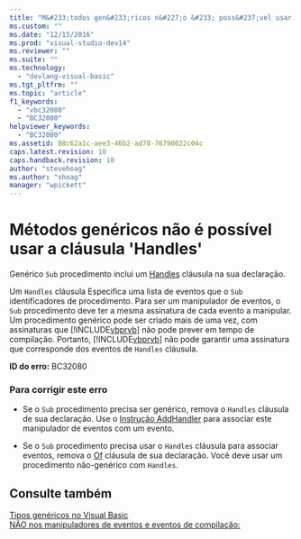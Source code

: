```yaml
---
title: "M&#233;todos gen&#233;ricos n&#227;o &#233; poss&#237;vel usar a cl&#225;usula &#39;Handles&#39; | Microsoft Docs"
ms.custom: ""
ms.date: "12/15/2016"
ms.prod: "visual-studio-dev14"
ms.reviewer: ""
ms.suite: ""
ms.technology: 
  - "devlang-visual-basic"
ms.tgt_pltfrm: ""
ms.topic: "article"
f1_keywords: 
  - "vbc32080"
  - "BC32080"
helpviewer_keywords: 
  - "BC32080"
ms.assetid: 88c62a1c-aee3-46b2-ad78-76790022c04c
caps.latest.revision: 10
caps.handback.revision: 10
author: "stevehoag"
ms.author: "shoag"
manager: "wpickett"
---
```

# M&#233;todos gen&#233;ricos n&#227;o &#233; poss&#237;vel usar a cl&#225;usula &#39;Handles&#39;
Genérico `Sub` procedimento inclui um [Handles](/dotnet/visual-basic/language-reference/statements/handles-clause) cláusula na sua declaração.  
  
 Um `Handles` cláusula Especifica uma lista de eventos que o `Sub` identificadores de procedimento. Para ser um manipulador de eventos, o `Sub` procedimento deve ter a mesma assinatura de cada evento a manipular. Um procedimento genérico pode ser criado mais de uma vez, com assinaturas que [!INCLUDE[vbprvb](../code-quality/includes/vbprvb_md.md)] não pode prever em tempo de compilação. Portanto, [!INCLUDE[vbprvb](../code-quality/includes/vbprvb_md.md)] não pode garantir uma assinatura que corresponde dos eventos de `Handles` cláusula.  
  
 **ID do erro:** BC32080  
  
### Para corrigir este erro  
  
-   Se o `Sub` procedimento precisa ser genérico, remova o `Handles` cláusula de sua declaração. Use o [Instrução AddHandler](/dotnet/visual-basic/language-reference/statements/addhandler-statement) para associar este manipulador de eventos com um evento.  
  
-   Se o `Sub` procedimento precisa usar o `Handles` cláusula para associar eventos, remova o [Of](/dotnet/visual-basic/language-reference/statements/of-clause) cláusula de sua declaração. Você deve usar um procedimento não\-genérico com `Handles`.  
  
## Consulte também  
 [Tipos genéricos no Visual Basic](/dotnet/visual-basic/programming-guide/language-features/data-types/generic-types)   
 [NÃO nos manipuladores de eventos e eventos de compilação:](http://msdn.microsoft.com/pt-br/95074a0d-1cbc-4221-a95a-964185c7f962)